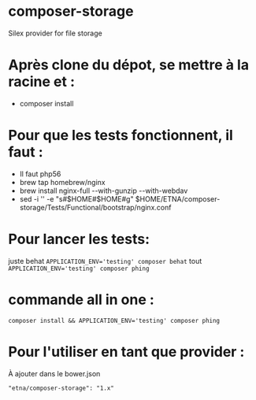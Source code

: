 # composer-storage
Silex provider for file storage

Après clone du dépot, se mettre à la racine et :
================================================

 * composer install

Pour que les tests fonctionnent, il faut :
==========================================

* Il faut php56
* brew tap homebrew/nginx
* brew install nginx-full --with-gunzip --with-webdav
* sed -i '' -e "s#\$HOME#$HOME#g" $HOME/ETNA/composer-storage/Tests/Functional/bootstrap/nginx.conf

Pour lancer les tests:
=====================
juste behat `APPLICATION_ENV='testing' composer behat`
tout        `APPLICATION_ENV='testing' composer phing`

commande all in one :
=====================
 ```
 composer install && APPLICATION_ENV='testing' composer phing
 ```

Pour l'utiliser en tant que provider :
======================================
À ajouter dans le bower.json
```
"etna/composer-storage": "1.x"
```
